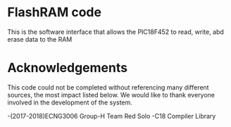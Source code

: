 # FlashRAM code
This is the software interface that allows the PIC18F452 to read, write, abd erase data to the RAM

# Acknowledgements
This code could not be completed without referencing many different sources, the most impact listed below.
We would like to thank everyone involved in the development of the system.

-(2017-2018)ECNG3006 Group-H Team Red Solo 
-C18 Compiler Library

